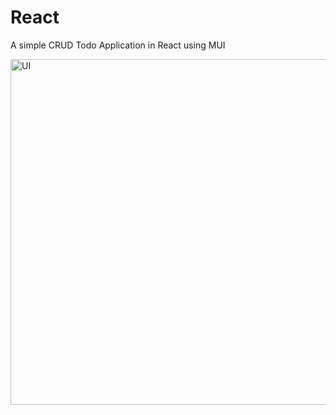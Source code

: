 # React

A simple CRUD Todo Application in React using MUI

<img width="553" alt="UI" src="https://github.com/JacquilineJaison/React/assets/43812130/b8c3cdb2-f5f4-414f-9deb-a17195a6fec6">
